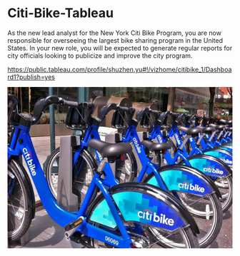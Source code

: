 # Citi-Bike-Tableau

As the new lead analyst for the New York Citi Bike Program, you are now responsible for overseeing the largest bike sharing program in the United States. In your new role, you will be expected to generate regular reports for city officials looking to publicize and improve the city program.

https://public.tableau.com/profile/shuzhen.yu#!/vizhome/citibike_1/Dashboard1?publish=yes

![picture](citi-bike-station-bikes.jpg)



